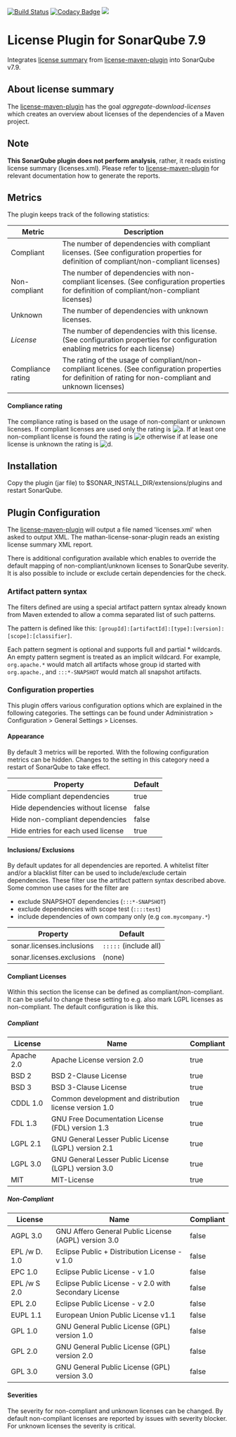 [![Build Status](https://travis-ci.org/reallyinsane/mathan-license-sonar-plugin.svg?branch=master)](https://travis-ci.org/reallyinsane/mathan-license-sonar-plugin)
[![Codacy Badge](https://api.codacy.com/project/badge/Grade/9b8454dfea424ebe98646cfc7151f02f)](https://www.codacy.com/manual/reallyinsane/mathan-license-sonar-plugin?utm_source=github.com&amp;utm_medium=referral&amp;utm_content=reallyinsane/mathan-license-sonar-plugin&amp;utm_campaign=Badge_Grade)
<a href="https://opensource.org/licenses/Apache-2.0"><img src="https://img.shields.io/badge/license-apache2-blue.svg"></a>

# License Plugin for SonarQube 7.9

Integrates [license summary][] from [license-maven-plugin][] into SonarQube v7.9.

## About license summary

The [license-maven-plugin][] has the goal *aggregate-download-licenses* which creates an overview about licenses of the dependencies of a Maven project. 


## Note

**This SonarQube plugin does not perform analysis**, rather, it reads existing license summary (licenses.xml). Please refer to [license-maven-plugin][] for relevant documentation how to generate the reports.

## Metrics

The plugin keeps track of the following statistics:

Metric            | Description                                                                                                                                                |
------------------|------------------------------------------------------------------------------------------------------------------------------------------------------------|
Compliant         | The number of dependencies with compliant licenses. (See configuration properties for definition of compliant/non-compliant licenses)                      | 
Non-compliant     | The number of dependencies with non-compliant licenses. (See configuration properties for definition of compliant/non-compliant licenses)                  |  
Unknown           | The number of dependencies with unknown licenses.                                                                                                          |
*License*         | The number of dependencies with this license. (See configuration properties for configuration enabling metrics for each license)                           |
Compliance rating | The rating of the usage of compliant/non-compliant licenes. (See configuration properties for definition of rating for non-compliant and unknown licenses) |

#### Compliance rating

The compliance rating is based on the usage of non-compliant or unknown licenses. If compliant licenses are used only the rating is ![a](a.png). If at least one non-compliant license
is found the rating is ![e](e.png) otherwise if at lease one license is unknown the rating is ![d](d.png).

## Installation

Copy the plugin (jar file) to $SONAR_INSTALL_DIR/extensions/plugins and restart SonarQube.

## Plugin Configuration

The [license-maven-plugin][] will output a file named 'licenses.xml' when asked to output XML. The mathan-license-sonar-plugin reads an existing license summary XML report.

There is additional configuration available which enables to override the default mapping of non-compliant/unknown licenses to SonarQube severity. It is also possible to include or exclude certain
dependencies for the check.

### Artifact pattern syntax 
 
The filters defined are using a special artifact pattern syntax already known from Maven extended to allow a comma separated list of such patterns.
 
The pattern is defined like this: `[groupId]:[artifactId]:[type]:[version]:[scope]:[classifier]`. 

Each pattern segment is optional and supports full and partial * wildcards. An empty pattern segment is treated as an implicit wildcard. For example, `org.apache.*` would match all artifacts
whose group id started with `org.apache.`, and `:::*-SNAPSHOT` would match all snapshot artifacts.

### Configuration properties

This plugin offers various configuration options which are explained in the following categories. The settings can be found under Administration > Configuration > General Settings > Licenses.

#### Appearance

By default 3 metrics will be reported. With the following configuration metrics can be hidden. Changes to the setting in this category need a restart of
 SonarQube to take effect.
 
Property                           | Default |
-----------------------------------|---------|
Hide compliant dependencies        | true    |
Hide dependencies without license  | false   |
Hide non-compliant dependencies    | false   |
Hide entries for each used license | true    | 

#### Inclusions/ Exclusions

By default updates for all dependencies are reported. A whitelist filter and/or a blacklist filter can be used to include/exclude certain dependencies. These filter use the artifact pattern syntax
described above. Some common use cases for the filter are

-  exclude SNAPSHOT dependencies (`:::*-SNAPSHOT`)
-  exclude dependencies with scope test (`::::test`)
-  include dependencies of own company only (e.g `com.mycompany.*`)

Property                  | Default               |
--------------------------|-----------------------|
sonar.licenses.inclusions | `:::::` (include all) |
sonar.licenses.exclusions | (none)                |

#### Compliant Licenses

Within this section the license can be defined as compliant/non-compliant. It can be useful to change these setting to e.g. also mark LGPL licenses as non-compliant. The default
configuration is like this.

##### Compliant
License       | Name                                                    | Compliant | 
--------------|---------------------------------------------------------|-----------|
Apache 2.0    | Apache License version 2.0                              | true      |
BSD 2         | BSD 2-Clause License                                    | true      |
BSD 3         | BSD 3-Clause License                                    | true      |
CDDL 1.0      | Common development and distribution license version 1.0 | true      |
FDL 1.3       | GNU Free Documentation License (FDL) version 1.3        | true      |
LGPL 2.1      | GNU General Lesser Public License (LGPL) version 2.1    | true      |
LGPL 3.0      | GNU General Lesser Public License (LGPL) version 3.0    | true      |
MIT           | MIT-License                                             | true      |

##### Non-Compliant
License       | Name                                                    | Compliant |
--------------|---------------------------------------------------------|-----------|
AGPL 3.0      | GNU Affero General Public License (AGPL) version 3.0    | false     |
EPL /w D. 1.0 | Eclipse Public + Distribution License - v 1.0           | false     |
EPC 1.0       | Eclipse Public License - v 1.0                          | false     |
EPL /w S 2.0  | Eclipse Public License - v 2.0 with Secondary License   | false     |
EPL 2.0       | Eclipse Public License - v 2.0                          | false     |
EUPL 1.1      | European Union Public License v1.1                      | false     |
GPL 1.0       | GNU General Public License (GPL) version 1.0            | false     |
GPL 2.0       | GNU General Public License (GPL) version 2.0            | false     |
GPL 3.0       | GNU General Public License (GPL) version 3.0            | false     |

#### Severities

The severity for non-compliant and unknown licenses can be changed. By default non-compliant licenses are reported by issues with severity blocker. For unknown licenses the severity is critical.

[license summary]: http://www.mojohaus.org/license-maven-plugin/download-licenses-mojo.html
[license-maven-plugin]: https://github.com/mojohaus/license-maven-plugin

